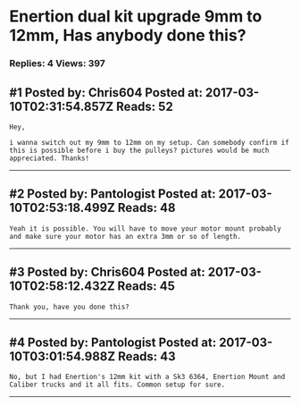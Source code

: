 # Enertion dual kit upgrade 9mm to 12mm, Has anybody done this?

### Replies: 4 Views: 397

## \#1 Posted by: Chris604 Posted at: 2017-03-10T02:31:54.857Z Reads: 52

```
Hey, 

i wanna switch out my 9mm to 12mm on my setup. Can somebody confirm if this is possible before i buy the pulleys? pictures would be much appreciated. Thanks!
```

---
## \#2 Posted by: Pantologist Posted at: 2017-03-10T02:53:18.499Z Reads: 48

```
Yeah it is possible. You will have to move your motor mount probably and make sure your motor has an extra 3mm or so of length.
```

---
## \#3 Posted by: Chris604 Posted at: 2017-03-10T02:58:12.432Z Reads: 45

```
Thank you, have you done this?
```

---
## \#4 Posted by: Pantologist Posted at: 2017-03-10T03:01:54.988Z Reads: 43

```
No, but I had Enertion's 12mm kit with a Sk3 6364, Enertion Mount and Caliber trucks and it all fits. Common setup for sure.
```

---
